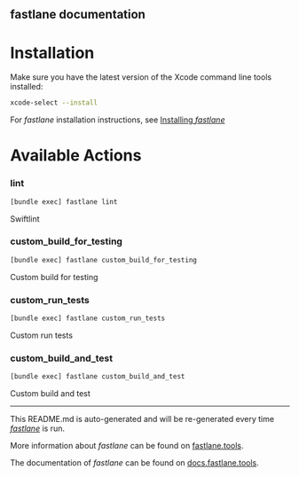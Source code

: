 fastlane documentation
----

# Installation

Make sure you have the latest version of the Xcode command line tools installed:

```sh
xcode-select --install
```

For _fastlane_ installation instructions, see [Installing _fastlane_](https://docs.fastlane.tools/#installing-fastlane)

# Available Actions

### lint

```sh
[bundle exec] fastlane lint
```

Swiftlint

### custom_build_for_testing

```sh
[bundle exec] fastlane custom_build_for_testing
```

Custom build for testing

### custom_run_tests

```sh
[bundle exec] fastlane custom_run_tests
```

Custom run tests

### custom_build_and_test

```sh
[bundle exec] fastlane custom_build_and_test
```

Custom build and test

----

This README.md is auto-generated and will be re-generated every time [_fastlane_](https://fastlane.tools) is run.

More information about _fastlane_ can be found on [fastlane.tools](https://fastlane.tools).

The documentation of _fastlane_ can be found on [docs.fastlane.tools](https://docs.fastlane.tools).
